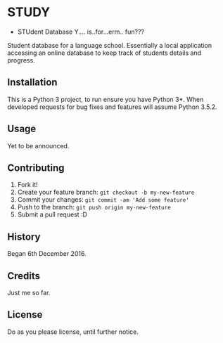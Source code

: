 # STUDY 
- STUdent Database Y.... is..for...erm.. fun???

Student database for a language school.  Essentially a local application accessing an online database to keep track of students details and progress.

## Installation

This is a Python 3 project, to run ensure you have Python 3*.  When developed requests for bug fixes and features will assume Python 3.5.2.

## Usage

Yet to be announced.

## Contributing

1. Fork it!
2. Create your feature branch: `git checkout -b my-new-feature`
3. Commit your changes: `git commit -am 'Add some feature'`
4. Push to the branch: `git push origin my-new-feature`
5. Submit a pull request :D

## History

Began 6th December 2016.

## Credits

Just me so far.

## License

Do as you please license, until further notice.
